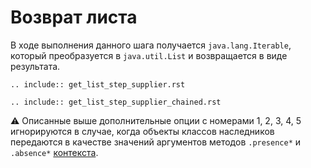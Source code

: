 # Возврат листа

В ходе выполнения данного шага получается `java.lang.Iterable`, который преобразуется в `java.util.List` и возвращается 
в виде результата.

```{eval-rst}
.. include:: get_list_step_supplier.rst
```

```{eval-rst}
.. include:: get_list_step_supplier_chained.rst
```

⚠️ Описанные выше дополнительные опции с номерами 1, 2, 3, 4, 5 игнорируются в случае, когда объекты классов наследников
передаются в качестве значений аргументов методов `.presence*` и `.absence*` [контекста](./../../context/index.md). 